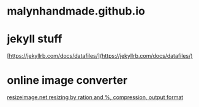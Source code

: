 # malynhandmade.github.io

# jekyll stuff
[https://jekyllrb.com/docs/datafiles/](https://jekyllrb.com/docs/datafiles/)

# online image converter
[resizeimage.net resizing by ration and %, compression, output format](https://resizeimage.net/)